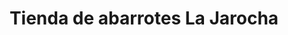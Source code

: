 ---
title: "Tienda de abarrotes La Jarocha"
url: /cuautitlan-izcalli/tienda-de-abarrotes-la-jarocha/
shop: Lebensmittel
---
